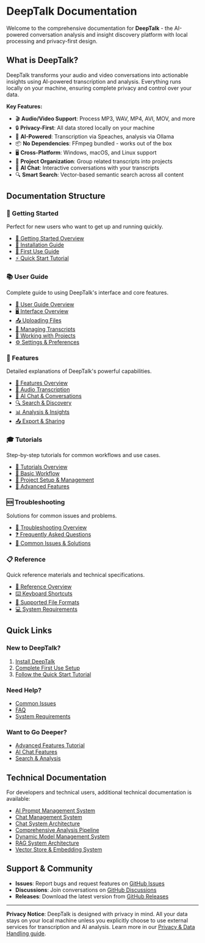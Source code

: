 # DeepTalk Documentation

Welcome to the comprehensive documentation for **DeepTalk** - the AI-powered conversation analysis and insight discovery platform with local processing and privacy-first design.

## What is DeepTalk?

DeepTalk transforms your audio and video conversations into actionable insights using AI-powered transcription and analysis. Everything runs locally on your machine, ensuring complete privacy and control over your data.

**Key Features:**
- 🎬 **Audio/Video Support**: Process MP3, WAV, MP4, AVI, MOV, and more
- 🔒 **Privacy-First**: All data stored locally on your machine
- 🎯 **AI-Powered**: Transcription via Speaches, analysis via Ollama
- 📦 **No Dependencies**: FFmpeg bundled - works out of the box
- 🖥️ **Cross-Platform**: Windows, macOS, and Linux support
- 📁 **Project Organization**: Group related transcripts into projects
- 💬 **AI Chat**: Interactive conversations with your transcripts
- 🔍 **Smart Search**: Vector-based semantic search across all content

## Documentation Structure

### 🚀 Getting Started
Perfect for new users who want to get up and running quickly.

- [📖 Getting Started Overview](getting-started/README.md)
- [💾 Installation Guide](getting-started/installation.md)
- [🎯 First Use Guide](getting-started/first-use.md)
- [⚡ Quick Start Tutorial](getting-started/quick-start.md)

### 📚 User Guide
Complete guide to using DeepTalk's interface and core features.

- [📖 User Guide Overview](user-guide/README.md)
- [🖥️ Interface Overview](user-guide/interface-overview.md)
- [📤 Uploading Files](user-guide/uploading-files.md)
- [📝 Managing Transcripts](user-guide/managing-transcripts.md)
- [📁 Working with Projects](user-guide/projects.md)
- [⚙️ Settings & Preferences](user-guide/settings.md)

### 🎯 Features
Detailed explanations of DeepTalk's powerful capabilities.

- [📖 Features Overview](features/README.md)
- [🎤 Audio Transcription](features/transcription.md)
- [💬 AI Chat & Conversations](features/ai-chat.md)
- [🔍 Search & Discovery](features/search.md)
- [📊 Analysis & Insights](features/analysis.md)
- [📤 Export & Sharing](features/export.md)

### 🎓 Tutorials
Step-by-step tutorials for common workflows and use cases.

- [📖 Tutorials Overview](tutorials/README.md)
- [🔄 Basic Workflow](tutorials/basic-workflow.md)
- [📁 Project Setup & Management](tutorials/project-setup.md)
- [🚀 Advanced Features](tutorials/advanced-features.md)

### 🆘 Troubleshooting
Solutions for common issues and problems.

- [📖 Troubleshooting Overview](troubleshooting/README.md)
- [❓ Frequently Asked Questions](troubleshooting/faq.md)
- [🔧 Common Issues & Solutions](troubleshooting/common-issues.md)

### 📋 Reference
Quick reference materials and technical specifications.

- [📖 Reference Overview](reference/README.md)
- [⌨️ Keyboard Shortcuts](reference/keyboard-shortcuts.md)
- [📁 Supported File Formats](reference/file-formats.md)
- [💻 System Requirements](reference/system-requirements.md)

## Quick Links

### New to DeepTalk?
1. [Install DeepTalk](getting-started/installation.md)
2. [Complete First Use Setup](getting-started/first-use.md)
3. [Follow the Quick Start Tutorial](getting-started/quick-start.md)

### Need Help?
- [Common Issues](troubleshooting/common-issues.md)
- [FAQ](troubleshooting/faq.md)
- [System Requirements](reference/system-requirements.md)

### Want to Go Deeper?
- [Advanced Features Tutorial](tutorials/advanced-features.md)
- [AI Chat Features](features/ai-chat.md)
- [Search & Analysis](features/search.md)

## Technical Documentation

For developers and technical users, additional technical documentation is available:

- [AI Prompt Management System](AI_PROMPT_MANAGEMENT_SYSTEM.md)
- [Chat Management System](CHAT_MANAGEMENT_SYSTEM.md)
- [Chat System Architecture](CHAT_SYSTEM_ARCHITECTURE.md)
- [Comprehensive Analysis Pipeline](COMPREHENSIVE_ANALYSIS_PIPELINE.md)
- [Dynamic Model Management System](DYNAMIC_MODEL_MANAGEMENT_SYSTEM.md)
- [RAG System Architecture](RAG_SYSTEM_ARCHITECTURE.md)
- [Vector Store & Embedding System](VECTOR_STORE_EMBEDDING_SYSTEM.md)

## Support & Community

- **Issues**: Report bugs and request features on [GitHub Issues](https://github.com/michael-borck/deep-talk/issues)
- **Discussions**: Join conversations on [GitHub Discussions](https://github.com/michael-borck/deep-talk/discussions)
- **Releases**: Download the latest version from [GitHub Releases](https://github.com/michael-borck/deep-talk/releases)

---

**Privacy Notice**: DeepTalk is designed with privacy in mind. All your data stays on your local machine unless you explicitly choose to use external services for transcription and AI analysis. Learn more in our [Privacy & Data Handling guide](user-guide/settings.md#privacy-data-handling).